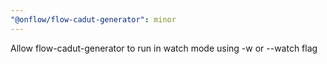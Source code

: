 ```yaml
---
"@onflow/flow-cadut-generator": minor
---
```


Allow flow-cadut-generator to run in watch mode using -w or --watch flag
